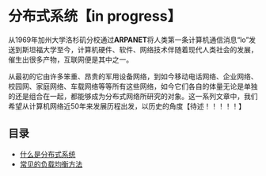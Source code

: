 # 分布式系统【in progress】

从1969年加州大学洛杉矶分校通过**ARPANET**将人类第一条计算机通信消息“lo”发送到斯坦福大学至今，计算机硬件、软件、网络技术伴随着现代人类社会的发展，催生出很多产物，互联网便是其中之一。

从最初的它由许多笨重、昂贵的军用设备网络，到如今移动电话网络、企业网络、校园网、家庭网络、车载网络等等所有这些网络，如今它们各自的体量无论是单独的还是组合在一起，都能够成为分布式网络所研究的对象。这一系列文章中，我们希望从计算机网络近50年来发展历程出发，以历史的角度【待述！！！！！】

## 目录

- [什么是分布式系统](./introduction/introduction-to-distributed-systems.md)
- [常见的负载均衡方法](./introduction/load-balancing-menthods.md)
